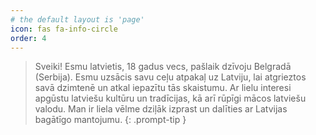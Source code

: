 ```yaml
---
# the default layout is 'page'
icon: fas fa-info-circle
order: 4
---
```


> Sveiki! Esmu latvietis, 18 gadus vecs, pašlaik dzīvoju Belgradā (Serbija). Esmu uzsācis savu ceļu atpakaļ uz Latviju, lai atgrieztos savā dzimtenē un atkal iepazītu tās skaistumu. Ar lielu interesi apgūstu latviešu kultūru un tradīcijas, kā arī rūpīgi mācos latviešu valodu. Man ir liela vēlme dziļāk izprast un dalīties ar Latvijas bagātīgo mantojumu.
{: .prompt-tip }
